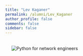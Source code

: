 ```yaml
---
title: "Lev Kaganer"
permalink: /alumni/Lev_Kaganer
author_profile: false
comments: false
sidebar: false
---
```


<div style="padding: 20px;">
  <img src="https://raw.githubusercontent.com/pyneng/pyneng.github.io/master/alumni/Lev_Kaganer.png" alt="Python for network engineers">
</div>

